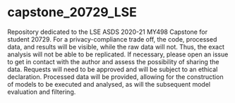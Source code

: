 # capstone_20729_LSE
Repository dedicated to the LSE ASDS 2020-21 MY498 Capstone for student 20729. 
For a privacy-compliance trade off, the code, processed data, and results will be visible, while the raw data will not. Thus, the exact analysis will not be able to be replicated. If necessary, please open an issue to get in contact with the author and assess the possibility of sharing the data. Requests will need to be approved and will be subject to an ethical declaration.
Processed data will be provided, allowing for the construction of models to be executed and analysed, as will the subsequent model evaluation and filtering.
